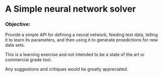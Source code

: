 # A Simple neural network solver
### Objective: 
Provide a simple API for defining a neural network, feeding test data, telling it to learn its parameters, and then using it to generate proedictions for new data sets. 

This is a learning exercise and not intended to be a state of the art or commercial grade tool.  

Any suggestions and critiques would be greatly appreciated.  


